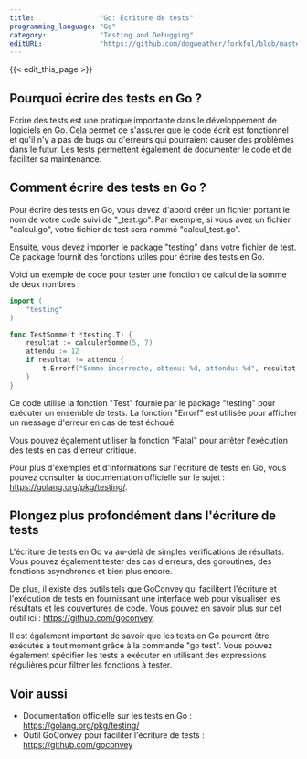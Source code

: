 ```yaml
---
title:                "Go: Écriture de tests"
programming_language: "Go"
category:             "Testing and Debugging"
editURL:              "https://github.com/dogweather/forkful/blob/master/content/fr/go/writing-tests.md"
---
```


{{< edit_this_page >}}

## Pourquoi écrire des tests en Go ?

Ecrire des tests est une pratique importante dans le développement de logiciels en Go. Cela permet de s'assurer que le code écrit est fonctionnel et qu'il n'y a pas de bugs ou d'erreurs qui pourraient causer des problèmes dans le futur. Les tests permettent également de documenter le code et de faciliter sa maintenance.

## Comment écrire des tests en Go ?

Pour écrire des tests en Go, vous devez d'abord créer un fichier portant le nom de votre code suivi de "_test.go". Par exemple, si vous avez un fichier "calcul.go", votre fichier de test sera nommé "calcul_test.go".

Ensuite, vous devez importer le package "testing" dans votre fichier de test. Ce package fournit des fonctions utiles pour écrire des tests en Go.

Voici un exemple de code pour tester une fonction de calcul de la somme de deux nombres :

```Go
import (
    "testing"
)

func TestSomme(t *testing.T) {
    resultat := calculerSomme(5, 7)
    attendu := 12
    if resultat != attendu {
        t.Errorf("Somme incorrecte, obtenu: %d, attendu: %d", resultat, attendu)
    }
}
```

Ce code utilise la fonction "Test" fournie par le package "testing" pour exécuter un ensemble de tests. La fonction "Errorf" est utilisée pour afficher un message d'erreur en cas de test échoué.

Vous pouvez également utiliser la fonction "Fatal" pour arrêter l'exécution des tests en cas d'erreur critique.

Pour plus d'exemples et d'informations sur l'écriture de tests en Go, vous pouvez consulter la documentation officielle sur le sujet : https://golang.org/pkg/testing/.

## Plongez plus profondément dans l'écriture de tests

L'écriture de tests en Go va au-delà de simples vérifications de résultats. Vous pouvez également tester des cas d'erreurs, des goroutines, des fonctions asynchrones et bien plus encore.

De plus, il existe des outils tels que GoConvey qui facilitent l'écriture et l'exécution de tests en fournissant une interface web pour visualiser les résultats et les couvertures de code. Vous pouvez en savoir plus sur cet outil ici : https://github.com/goconvey.

Il est également important de savoir que les tests en Go peuvent être exécutés à tout moment grâce à la commande "go test". Vous pouvez également spécifier les tests à exécuter en utilisant des expressions régulières pour filtrer les fonctions à tester.

## Voir aussi

- Documentation officielle sur les tests en Go : https://golang.org/pkg/testing/
- Outil GoConvey pour faciliter l'écriture de tests : https://github.com/goconvey